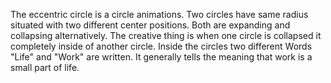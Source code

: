 The eccentric circle is a circle animations. Two circles have same radius situated with two different center positions. 
Both are expanding and collapsing alternatively. 
The creative thing is when one circle is collapsed it completely inside of another circle.
Inside the circles two different Words "Life" and "Work" are written. 
It generally tells the meaning that work is a small part of life.
